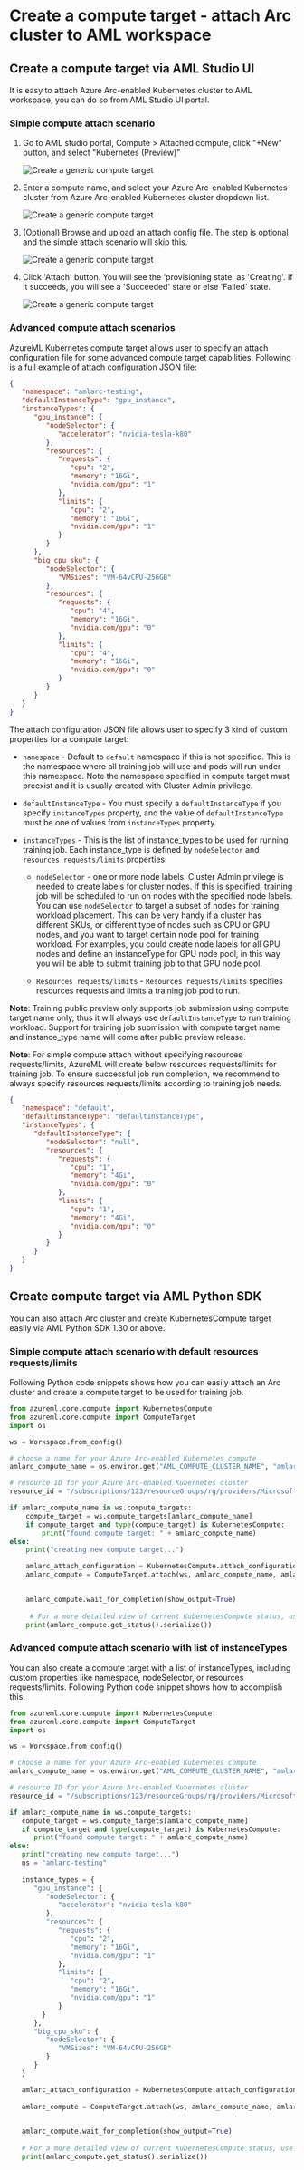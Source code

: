 # Create a compute target - attach Arc cluster to AML workspace

## Create a compute target via AML Studio UI

It is easy to attach Azure Arc-enabled Kubernetes cluster to AML workspace, you can do so from AML Studio UI portal. 

### Simple compute attach scenario

1. Go to AML studio portal, Compute > Attached compute, click "+New" button, and select "Kubernetes (Preview)"

   ![Create a generic compute target](./media/attach-1.png)

1. Enter a compute name, and select your Azure Arc-enabled Kubernetes cluster from Azure Arc-enabled Kubernetes cluster dropdown list.

   ![Create a generic compute target](./media/attach-2.png)

1. (Optional) Browse and upload an attach config file. The step is optional and the simple attach scenario will skip this.

   ![Create a generic compute target](./media/attach-3.png)

1. Click 'Attach' button. You will see the 'provisioning state' as 'Creating'. If it succeeds, you will see a 'Succeeded' state or else 'Failed' state.

   ![Create a generic compute target](./media/attach-4.png)

### Advanced compute attach scenarios

AzureML Kubernetes compute target allows user to specify an attach configuration file for some advanced compute target capabilities. Following is a full example of attach configuration JSON file:

```json
{
   "namespace": "amlarc-testing",
   "defaultInstanceType": "gpu_instance",
   "instanceTypes": {
      "gpu_instance": {
         "nodeSelector": {
            "accelerator": "nvidia-tesla-k80"
         },
         "resources": {
            "requests": {
               "cpu": "2",
               "memory": "16Gi",
               "nvidia.com/gpu": "1"
            },
            "limits": {
               "cpu": "2",
               "memory": "16Gi",
               "nvidia.com/gpu": "1"
            }
         }
      },
      "big_cpu_sku": {
         "nodeSelector": {
            "VMSizes": "VM-64vCPU-256GB"
         },
         "resources": {
            "requests": {
               "cpu": "4",
               "memory": "16Gi",
               "nvidia.com/gpu": "0"
            },
            "limits": {
               "cpu": "4",
               "memory": "16Gi",
               "nvidia.com/gpu": "0"
            }
         }
      }
   }
}
```

The attach configuration JSON file allows user to specify 3 kind of custom properties for a compute target:

* ```namespace``` - Default to ```default``` namespace if this is not specified. This is the namespace where all training job will use and pods will run under this namespace. Note the namespace specified in compute target must preexist and it is usually created with Cluster Admin privilege.

* ```defaultInstanceType``` - You must specify a ```defaultInstanceType``` if you specify ```instanceTypes``` property, and the value of ```defaultInstanceType``` must be one of values from ```instanceTypes``` property.

* ```instanceTypes``` - This is the list of instance_types to be used for running training job. Each instance_type is defined by ```nodeSelector``` and ```resources requests/limits``` properties:

  * ```nodeSelector``` - one or more node labels. Cluster Admin privilege is needed to create labels for cluster nodes. If this is specified, training job will be scheduled to run on nodes with the specified node labels. You can use ```nodeSelector``` to target a subset of nodes for training workload placement. This can be very handy if a cluster has different SKUs, or different type of nodes such as CPU or GPU nodes, and you want to target certain node pool for training workload. For examples, you could create node labels for all GPU nodes and define an instanceType for GPU node pool, in this way you will be able to submit training job to that GPU node pool.

  * ```Resources requests/limits``` - ```Resources requests/limits``` specifies resources requests and limits a training job pod to run.

**Note**: Training public preview only supports job submission using compute target name only, thus it will always use ```defaultInstanceType``` to run training workload. Support for training job submission with compute target name and instance_type name will come after public preview release.

**Note**: For simple compute attach without specifying resources requests/limits, AzureML will create below resources requests/limits for training job. To ensure successful job run completion, we recommend to always specify resources requests/limits according to training job needs.

```json
{
   "namespace": "default",
   "defaultInstanceType": "defaultInstanceType",
   "instanceTypes": {
      "defaultInstanceType": {
         "nodeSelector": "null",
         "resources": {
            "requests": {
               "cpu": "1",
               "memory": "4Gi",
               "nvidia.com/gpu": "0"
            },
            "limits": {
               "cpu": "1",
               "memory": "4Gi",
               "nvidia.com/gpu": "0"
            }
         }
      }
   }
}
```

## Create compute target via AML Python SDK

You can also attach Arc cluster and create KubernetesCompute target easily via AML Python SDK 1.30 or above.

### Simple compute attach scenario with default resources requests/limits

Following Python code snippets shows how you can easily attach an Arc cluster and create a compute target to be used for training job.

```python
from azureml.core.compute import KubernetesCompute
from azureml.core.compute import ComputeTarget
import os

ws = Workspace.from_config()

# choose a name for your Azure Arc-enabled Kubernetes compute
amlarc_compute_name = os.environ.get("AML_COMPUTE_CLUSTER_NAME", "amlarc-compute")

# resource ID for your Azure Arc-enabled Kubernetes cluster
resource_id = "/subscriptions/123/resourceGroups/rg/providers/Microsoft.Kubernetes/connectedClusters/amlarc-cluster"

if amlarc_compute_name in ws.compute_targets:
    compute_target = ws.compute_targets[amlarc_compute_name]
    if compute_target and type(compute_target) is KubernetesCompute:
        print("found compute target: " + amlarc_compute_name)
else:
    print("creating new compute target...")

    amlarc_attach_configuration = KubernetesCompute.attach_configuration(resource_id) 
    amlarc_compute = ComputeTarget.attach(ws, amlarc_compute_name, amlarc_attach_configuration)

 
    amlarc_compute.wait_for_completion(show_output=True)
    
     # For a more detailed view of current KubernetesCompute status, use get_status()
    print(amlarc_compute.get_status().serialize())
```

### Advanced compute attach scenario with list of instanceTypes

You can also create a compute target with a list of instanceTypes, including custom properties like namespace, nodeSelector, or resources requests/limits. Following Python code snippet shows how to accomplish this.

```python
from azureml.core.compute import KubernetesCompute
from azureml.core.compute import ComputeTarget
import os

ws = Workspace.from_config()

# choose a name for your Azure Arc-enabled Kubernetes compute
amlarc_compute_name = os.environ.get("AML_COMPUTE_CLUSTER_NAME", "amlarc-compute")

# resource ID for your Azure Arc-enabled Kubernetes cluster
resource_id = "/subscriptions/123/resourceGroups/rg/providers/Microsoft.Kubernetes/connectedClusters/amlarc-cluster"

if amlarc_compute_name in ws.compute_targets:
   compute_target = ws.compute_targets[amlarc_compute_name]
   if compute_target and type(compute_target) is KubernetesCompute:
      print("found compute target: " + amlarc_compute_name)
else:
   print("creating new compute target...")
   ns = "amlarc-testing"
    
   instance_types = {
      "gpu_instance": {
         "nodeSelector": {
            "accelerator": "nvidia-tesla-k80"
         },
         "resources": {
            "requests": {
               "cpu": "2",
               "memory": "16Gi",
               "nvidia.com/gpu": "1"
            },
            "limits": {
               "cpu": "2",
               "memory": "16Gi",
               "nvidia.com/gpu": "1"
            }
        }
      },
      "big_cpu_sku": {
         "nodeSelector": {
            "VMSizes": "VM-64vCPU-256GB"
         }
      }
   }

   amlarc_attach_configuration = KubernetesCompute.attach_configuration(resource_id = resource_id, namespace = ns, default_instance_type="gpu_instance", instance_types = instance_types)
 
   amlarc_compute = ComputeTarget.attach(ws, amlarc_compute_name, amlarc_attach_configuration)

 
   amlarc_compute.wait_for_completion(show_output=True)
    
   # For a more detailed view of current KubernetesCompute status, use get_status()
   print(amlarc_compute.get_status().serialize())
```